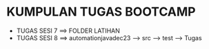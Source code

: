 # KUMPULAN TUGAS BOOTCAMP


- TUGAS SESI 7 ==> FOLDER LATIHAN
- TUGAS SESI 8 ==> automationjavadec23 --> src --> test --> Tugas
